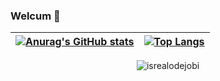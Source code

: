 
### Welcum 👋

| [![Anurag's GitHub stats](https://github-readme-stats.vercel.app/api?username=Juanx65&count_private=true&show_icons=true&theme=transparent)](https://github.com/anuraghazra/github-readme-stats) | [![Top Langs](https://github-readme-stats.vercel.app/api/top-langs/?username=Juanx65&layout=compact&theme=transparent)](https://github.com/anuraghazra/github-readme-stats) |
|-----------------------|----------------------|

<p align="center"> <img src="https://komarev.com/ghpvc/?username=Juanx65&label=Profile%20views&color=0e75b6&style=flat" alt="isrealodejobi" />
